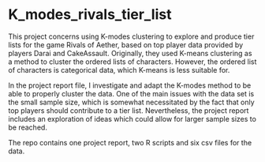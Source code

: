 # K_modes_rivals_tier_list
This project concerns using K-modes clustering to explore and produce tier lists for the game Rivals of Aether, based on top player data provided by players Darai and CakeAssault. Originally, they used K-means clustering as a method to cluster the ordered lists of characters. However, the ordered list of characters is categorical data, which K-means is less suitable for.

In the project report file, I investigate and adapt the K-modes method to be able to properly cluster the data. One of the main issues with the data set is the small sample size, which is somewhat necessitated by the fact that only top players should contribute to a tier list. Nevertheless, the project report includes an exploration of ideas which could allow for larger sample sizes to be reached.

The repo contains one project report, two R scripts and six csv files for the data.
